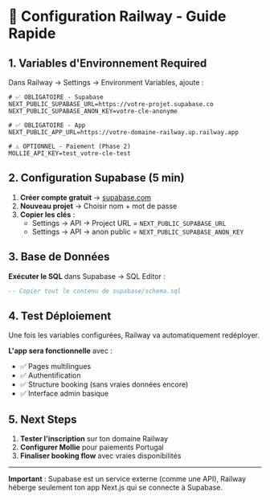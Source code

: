 # 🚀 Configuration Railway - Guide Rapide

## 1. Variables d'Environnement Required

Dans Railway → Settings → Environment Variables, ajoute :

```env
# ✅ OBLIGATOIRE - Supabase
NEXT_PUBLIC_SUPABASE_URL=https://votre-projet.supabase.co
NEXT_PUBLIC_SUPABASE_ANON_KEY=votre-cle-anonyme

# ✅ OBLIGATOIRE - App
NEXT_PUBLIC_APP_URL=https://votre-domaine-railway.up.railway.app

# ⚠️ OPTIONNEL - Paiement (Phase 2)
MOLLIE_API_KEY=test_votre-cle-test
```

## 2. Configuration Supabase (5 min)

1. **Créer compte gratuit** → [supabase.com](https://supabase.com)
2. **Nouveau projet** → Choisir nom + mot de passe
3. **Copier les clés** :
   - Settings → API → Project URL = `NEXT_PUBLIC_SUPABASE_URL`
   - Settings → API → anon public = `NEXT_PUBLIC_SUPABASE_ANON_KEY`

## 3. Base de Données

**Exécuter le SQL** dans Supabase → SQL Editor :
```sql
-- Copier tout le contenu de supabase/schema.sql
```

## 4. Test Déploiement

Une fois les variables configurées, Railway va automatiquement redéployer.

**L'app sera fonctionnelle** avec :
- ✅ Pages multilingues
- ✅ Authentification 
- ✅ Structure booking (sans vraies données encore)
- ✅ Interface admin basique

## 5. Next Steps

1. **Tester l'inscription** sur ton domaine Railway
2. **Configurer Mollie** pour paiements Portugal
3. **Finaliser booking flow** avec vraies disponibilités

---

**Important** : Supabase est un service externe (comme une API), Railway héberge seulement ton app Next.js qui se connecte à Supabase.
